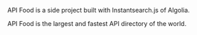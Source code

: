 API Food is a side project built with Instantsearch.js of Algolia.

API Food is the largest and fastest API directory of the world.